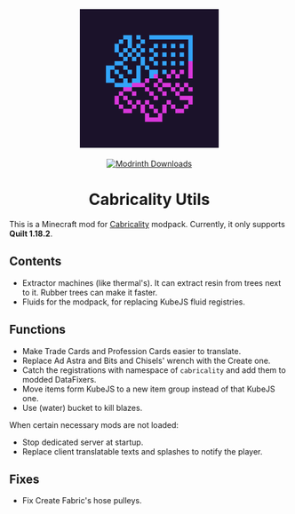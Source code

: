 <div align="center">
  <img src="https://github.com/DM-Earth/Cabricality-Utils/blob/1.18-quilt/icon.png?raw=true" width = 250 alt="Cabricality Utils">
</div>

<div align="center">
  <br>
  <a href="https://modrinth.com/mod/cabricality-utils" title="Modrinth">
    <img src="https://img.shields.io/modrinth/dt/cabricality-utils?label=Downloads&style=for-the-badge&labelColor=1b122a&color=blueviolet" height = 35 alt="Modrinth Downloads">
  </a>
</div>

<h1 align="center"> Cabricality Utils </h1>

This is a Minecraft mod for [Cabricality](https://github.com/DM-Earth/Cabricality) modpack. Currently, it only supports **Quilt 1.18.2**.

## Contents

- Extractor machines (like thermal's). It can extract resin from trees next to it. Rubber trees can make it faster.
- Fluids for the modpack, for replacing KubeJS fluid registries.

## Functions

- Make Trade Cards and Profession Cards easier to translate.
- Replace Ad Astra and Bits and Chisels' wrench with the Create one.
- Catch the registrations with namespace of `cabricality` and add them to modded DataFixers.
- Move items form KubeJS to a new item group instead of that KubeJS one.
- Use (water) bucket to kill blazes.

When certain necessary mods are not loaded:

- Stop dedicated server at startup.
- Replace client translatable texts and splashes to notify the player.

## Fixes

- Fix Create Fabric's hose pulleys.
